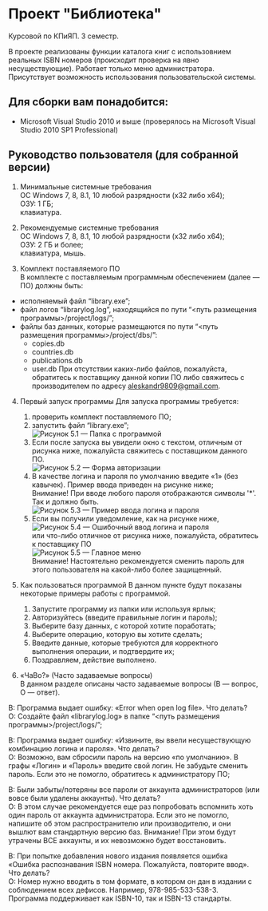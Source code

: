 # Проект "Библиотека"
Курсовой по КПиЯП. 3 семестр.

В проекте реализованы функции каталога книг с использовнием реальных ISBN номеров (происходит проверка на явно несуществующие). Работает только меню администратора. Присутствует возможность использования пользовательской системы.

## Для сборки вам понадобится:
* Microsoft Visual Studio 2010 и выше (проверялось на Microsoft Visual Studio 2010 SP1 Professional)

## Руководство пользователя (для собранной версии)

1. Минимальные системные требования  
ОС Windows 7, 8, 8.1, 10 любой разрядности (x32 либо x64);  
ОЗУ: 1 ГБ;  
клавиатура.  

2. Рекомендуемые системные требования  
ОС Windows 7, 8, 8.1, 10 любой разрядности (x32 либо x64);  
ОЗУ: 2 ГБ и более;  
клавиатура, мышь.  

3. Комплект поставляемого ПО  
В комплекте с поставляемым программным обеспечением (далее — ПО) должны быть:  
* исполняемый файл “library.exe”;  
* файл логов “librarylog.log”, находящийся по пути “<путь размещения программы>/project/logs/”;  
* файлы баз данных, которые размещаются по пути “<путь размещения программы>/project/dbs/”:  
    * copies.db
    * countries.db
    * publications.db
    * user.db
При отсутствии каких-либо файлов, пожалуйста, обратитесь к поставщику данной копии ПО либо свяжитесь с производителем по адресу <aleskandr9809@gmail.com>.

4. Первый запуск программы
Для запуска программы требуется:  
    1) проверить комплект поставляемого ПО;  
    2) запустить файл “library.exe”;  
![Рисунок 5.1 — Папка с программой](https://image.ibb.co/bZGVLa/course3_5_1.png)  
    3) Если после запуска вы увидели окно с текстом, отличным от рисунка ниже, пожалуйста свяжитесь с поставщиком данного ПО.  
![Рисунок 5.2 — Форма авторизации](https://image.ibb.co/fu7FmF/course3_5_2.png)  
    4) В качестве логина и пароля по умолчанию введите «1» (без кавычек). Пример ввода приведен на рисунке ниже;  
Внимание! При вводе любого пароля отображаются символы '*'. Так и должно быть.  
![Рисунок 5.3 — Пример ввода логина и пароля](https://image.ibb.co/cU3XYv/course3_5_3.png)  
    5) Если вы получили уведомление, как на рисунке ниже,  
![Рисунок 5.4 — Ошибочный ввод логина и пароля](https://image.ibb.co/n1p6tv/course3_5_4.png)  
или что-либо отличное от рисунка ниже, пожалуйста, обратитесь к поставщику ПО  
![Рисунок 5.5 — Главное меню](https://image.ibb.co/bUsRtv/course3_5_5.png)  
Внимание! Настоятельно рекомендуется сменить пароль для этого пользователя на какой-либо более защищенный.  

5. Как пользоваться программой
В данном пункте будут показаны некоторые примеры работы с программой.  
    1) Запустите программу из папки или используя ярлык;  
    2) Авторизуйтесь (введите правильные логин и пароль);  
    3) Выберите базу данных, с которой хотите поработать;  
    4) Выберите операцию, которую вы хотите сделать;  
    5) Введите данные, которые требуются для корректного выполнения операции, и подтвердите их;  
    6) Поздравляем, действие выполнено.  

6. «ЧаВо?» (Часто задаваемые вопросы)  
В данном разделе описаны часто задаваемые вопросы (В — вопрос, О — ответ).  

В: Программа выдает ошибку: «Error when open log file». Что делать?  
О: Создайте файл «librarylog.log» в папке “<путь размещения программы>/project/logs/”;  

В: Программа выдает ошибку: «Извините, вы ввели несуществующую комбинацию логина и пароля». Что делать?  
О: Возможно, вам сбросили пароль на версию «по умолчанию». В графы «Логин» и «Пароль» введите свой логин. Не забудьте сменить пароль. Если это не помогло, обратитесь к администратору ПО;  

В: Были забыты/потеряны все пароли от аккаунта администраторов (или вовсе были удалены аккаунты). Что делать?  
О: В этом случае рекомендуется еще раз попробовать вспомнить хоть один пароль от аккаунта администратора. Если это не помогло, напишите об этом распространителю или производителю, и они вышлют вам стандартную версию баз. Внимание! При этом будут утрачены ВСЕ аккаунты, и их невозможно будет восстановить.  

В: При попытке добавления нового издания появляется ошибка «Ошибка распознавания ISBN номера. Пожалуйста, повторите ввод». Что делать?  
О: Номер нужно вводить в том формате, в котором он дан в издании с соблюдением всех дефисов. Например, 978-985-533-538-3. Программа поддерживает как ISBN-10, так и ISBN-13 стандарты.